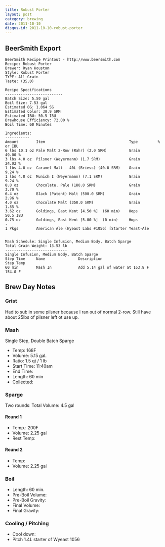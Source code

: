 ```yaml
---
title: Robust Porter
layout: post
category: brewing
date: 2011-10-10
disqus-id: 2011-10-10-robust-porter
---
```



## BeerSmith Export
    BeerSmith Recipe Printout - http://www.beersmith.com
    Recipe: Robust Porter
    Brewer: Ryan Houston
    Style: Robust Porter
    TYPE: All Grain
    Taste: (35.0)

    Recipe Specifications
    --------------------------
    Batch Size: 5.50 gal
    Boil Size: 7.53 gal
    Estimated OG: 1.064 SG
    Estimated Color: 30.9 SRM
    Estimated IBU: 50.5 IBU
    Brewhouse Efficiency: 72.00 %
    Boil Time: 60 Minutes

    Ingredients:
    -----------
    Amount        Item                                      Type         % or IBU
    6 lbs 10.1 oz Pale Malt 2-Row (Rahr) (2.0 SRM)          Grain        49.00 %
    3 lbs 4.0 oz  Pilsner (Weyermann) (1.7 SRM)             Grain        24.02 %
    1 lbs 4.0 oz  Caramel Malt - 40L (Briess) (40.0 SRM)    Grain        9.24 %
    1 lbs 4.0 oz  Munich I (Weyermann) (7.1 SRM)            Grain        9.24 %
    8.0 oz        Chocolate, Pale (180.0 SRM)               Grain        3.70 %
    6.4 oz        Black (Patent) Malt (500.0 SRM)           Grain        2.96 %
    4.0 oz        Chocolate Malt (350.0 SRM)                Grain        1.85 %
    3.62 oz       Goldings, East Kent [4.50 %]  (60 min)    Hops         50.5 IBU
    0.75 oz       Goldings, East Kent [5.00 %]  (0 min)     Hops          -
    1 Pkgs        American Ale (Wyeast Labs #1056) [Starter Yeast-Ale


    Mash Schedule: Single Infusion, Medium Body, Batch Sparge
    Total Grain Weight: 13.53 lb
    ----------------------------
    Single Infusion, Medium Body, Batch Sparge
    Step Time     Name               Description                         Step Temp
    60 min        Mash In            Add 5.14 gal of water at 163.8 F    154.0 F


## Brew Day Notes

### Grist
Had to sub in some pilsner because I ran out of normal 2-row. Still have about 25lbs of pilsner left ot use up.

### Mash
Single Step, Double Batch Sparge

- Temp: 168F
- Volume: 5.15 gal.
- Ratio: 1.5 qt / 1 lb
- Start Time: 11:40am
- End Time:
- Length: 60 min
- Collected:

### Sparge
Two rounds:
Total Volume: 4.5 gal

#### Round 1
- Temp.: 200F
- Volume: 2.25 gal
- Rest Temp:

#### Round 2
- Temp:
- Volume: 2.25 gal


### Boil
- Length: 60 min.
- Pre-Boil Volume:
- Pre-Boil Gravity:
- Final Volume:
- Final Gravity:

### Cooling / Pitching
- Cool down:
- Pitch 1.4L starter of Wyeast 1056
